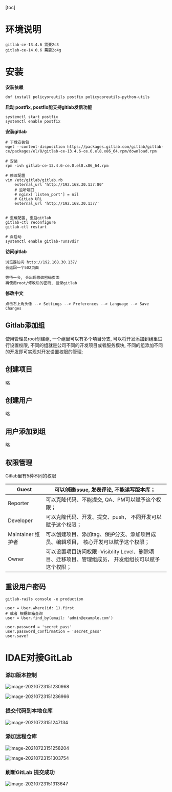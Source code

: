 [toc]

# 环境说明

```
gitlab-ce-13.4.6 需要2c3
gitlab-ce-14.0.6 需要2c4g
```



# 安装

**安装依赖**

```shell
dnf install policyoreutils postfix policycoreutils-python-utils  
```

**启动 postfix, postfix能支持gitlab发信功能**

```shell
systemctl start postfix
systemctl enable postfix 
```

**安装gitlab**

```shell
# 下载安装包
wget --content-disposition https://packages.gitlab.com/gitlab/gitlab-ce/packages/el/8/gitlab-ce-13.4.6-ce.0.el8.x86_64.rpm/download.rpm

# 安装
rpm -ivh gitlab-ce-13.4.6-ce.0.el8.x86_64.rpm

# 修改配置
vim /etc/gitlab/gitlab.rb
    external_url 'http://192.168.30.137:80'
    # 监听端口
    # nginx['listen_port'] = nil
    # GitLab URL
    external_url 'http://192.168.30.137/'


# 重载配置, 重启gitlab
gitlab-ctl reconfigure
gitlab-ctl restart

# 自启动
systemctl enable gitlab-runsvdir
```

**访问gitlab**

```shell
浏览器访问 http://192.168.30.137/
会返回一个502页面

等待一会, 会出现修改密码页面
再使用root/修改后的密码, 登录gitlab
```

**修改中文**

```
点击右上角头像 --> Settings --> Preferences --> Language --> Save Changes
```

## Gitlab添加组

使用管理员root创建组, 一个组里可以有多个项目分支, 可以将开发添加到组里进行设置权限, 不同的组就是公司不同的开发项目或者服务模块, 不同的组添加不同的开发即可实现对开发设置权限的管理;

## 创建项目

略

## 创建用户

略

## 用户添加到组

略

## 权限管理

Gitlab里有5种不同的权限

| Guest              | 可以创建issue, 发表评论, 不能读写版本库；                    |
| ------------------ | ------------------------------------------------------------ |
| Reporter           | 可以克隆代码、不能提交, QA、PM可以赋予这个权限；             |
| Developer          | 可以克隆代码、开发、提交、push， 不同开发可以赋予这个权限；  |
| Maintainer  维护者 | 可以创建项目、添加tag、保护分支、添加项目成员、编辑项目， 核心开发可以赋予这个权限； |
| Owner              | 可以设置项目访问权限-Visiblity Level、删除项目、迁移项目、管理组成员， 开发组组长可以赋予这个权限； |

## 重设用户密码

```
gitlab-rails console -e production

user = User.where(id: 1).first
# 或者 根据邮箱查询
user = User.find_by(email: 'admin@example.com')

user.password = 'secret_pass'
user.password_confirmation = 'secret_pass'
user.save!
```

# IDAE对接GitLab

### 添加版本控制

![image-20210723151230968](media/image-20210723151230968.png)

![image-20210723151236966](media/image-20210723151236966.png)

### 提交代码到本地仓库

![image-20210723151247134](media/image-20210723151247134.png)

### 添加远程仓库

![image-20210723151258204](media/image-20210723151258204.png)

![image-20210723151303754](media/image-20210723151303754.png)

### 刷新GitLab 提交成功

![image-20210723151313647](media/image-20210723151313647.png)









